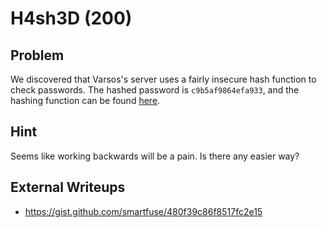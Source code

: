 # H4sh3D (200)

## Problem

We discovered that Varsos's server uses a fairly insecure hash function to check passwords. The hashed password is `c9b5af9864efa933`, and the hashing function can be found [here](files/hash1.py).

## Hint

Seems like working backwards will be a pain. Is there any easier way?

## External Writeups

* https://gist.github.com/smartfuse/480f39c86f8517fc2e15
